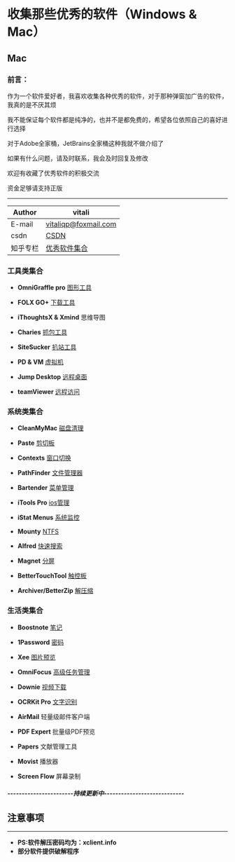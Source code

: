 # 收集那些优秀的软件（Windows & Mac）

## Mac

### 前言：

作为一个软件爱好者，我喜欢收集各种优秀的软件，对于那种弹窗加广告的软件，我真的是不厌其烦   

我不能保证每个软件都是纯净的，也并不是都免费的，希望各位依照自己的喜好进行选择   

对于Adobe全家桶，JetBrains全家桶这种我就不做介绍了  

如果有什么问题，请及时联系，我会及时回复及修改

欢迎有收藏了优秀软件的积极交流

资金足够请支持正版

****

|Author|vitali|
|---|---
|E-mail|vitaliqp@foxmail.com
|csdn|[CSDN](https://blog.csdn.net/baidu_35154065/article/details/81213468)
|知乎专栏|[优秀软件集合](https://zhuanlan.zhihu.com/vitali-software)


### 工具类集合

* **OmniGraffle pro** [图形工具](./Mac/Tools/drawing)  

* **FOLX GO+**	  [下载工具](./Mac/Tools/download) 

* **iThoughtsX & Xmind** 思维导图  

* **Charies**  [抓包工具](./Mac/Tools/catch) 

* **SiteSucker**  [扒站工具](./Mac/Tools/catch) 

* **PD & VM**  [虚拟机](./Mac/Tools/virtual/PD) 

* **Jump Desktop**  [远程桌面](./Mac/Tools/remoteControl) 

* **teamViewer**  [远程访问](./Mac/Tools/remoteControl) 

### 系统类集合

* **CleanMyMac** [磁盘清理](./Mac/System/clean)

* **Paste**  [剪切板](./Mac/System/Clipboard)

* **Contexts**	[窗口切换](./Mac/System/fastSwitching)

* **PathFinder**		[文件管理器](./Mac/System/fileManager)

* **Bartender**		[菜单管理](./Mac/System/menu)

* **iTools Pro**		[ios管理](./Mac/System/mobileManager)

* **iStat Menus**	[系统监控](./Mac/System/monitoring)

* **Mounty**		[NTFS](./Mac/System/NTFS)

* **Alfred**		[快速搜索](./Mac/System/search)

* **Magnet**		[分屏](./Mac/System/SplitScreen)

* **BetterTouchTool**	[触控板](./Mac/System/touch)

* **Archiver/BetterZip**	[解压缩](./Mac/System/unzip)  

### 生活类集合

* **Boostnote**	[笔记](./Mac/Daily/noteManager)  

* **1Password**	[密码](./Mac/Daily/passwordManager)  

* **Xee**	[图片预览](./Mac/Daily/pictureManager)  

* **OmniFocus**	[高级任务管理](./Mac/Daily/taskManager)  

* **Downie**	[视频下载](./Mac/Daily/videoManager)  

* **OCRKit Pro**	[文字识别](./Mac/Daily/wordsManager) 

* **AirMail** 轻量级邮件客户端

* **PDF Expert** 批量级PDF预览  

* **Papers** 文献管理工具

* **Movist** 播放器

* **Screen Flow** 屏幕录制


##### -----------------------持续更新中----------------------------  

## 注意事项
***

* **PS:软件解压密码均为：xclient.info**
* **部分软件提供破解程序**

